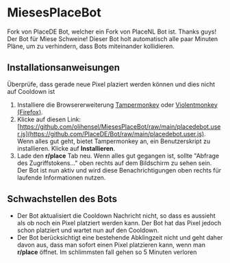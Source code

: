# MiesesPlaceBot
Fork von PlaceDE Bot, welcher ein Fork von PlaceNL Bot ist. Thanks guys!  
Der Bot für Miese Schweine! Dieser Bot holt automatisch alle paar Minuten Pläne, um zu verhindern, dass Bots miteinander kollidieren.

## Installationsanweisungen

Überprüfe, dass gerade neue Pixel plaziert werden können und dies nicht auf Cooldown ist

1. Installiere die Browsererweiterung [Tampermonkey](https://www.tampermonkey.net/) oder [Violentmonkey (Firefox)](https://addons.mozilla.org/en-US/firefox/addon/violentmonkey/).
2. Klicke auf diesen Link: [https://github.com/olihensel/MiesesPlaceBot/raw/main/placedebot.user.js](https://github.com/PlaceDE/Bot/raw/main/placedebot.user.js). Wenn alles gut geht, bietet Tampermonkey an, ein Benutzerskript zu installieren. Klicke auf **Installieren**.
3. Lade den **r/place** Tab neu. Wenn alles gut gegangen ist, sollte "Abfrage des Zugriffstokens..." oben rechts auf dem Bildschirm zu sehen sein. Der Bot ist nun aktiv und wird diese Benachrichtigungen oben rechts für laufende Informationen nutzen.

## Schwachstellen des Bots

- Der Bot aktualisiert die Cooldown Nachricht nicht, so dass es aussieht als ob noch ein Pixel platziert werden kann. Der Bot hat das Pixel jedoch schon platziert und wartet nun auf den Cooldown.
- Der Bot berücksichtigt eine bestehende Abklingzeit nicht und geht daher davon aus, dass man sofort einen Pixel platzieren kann, wenn man **r/place** öffnet. Im schlimmsten fall gehen so 5 Minuten verloren

